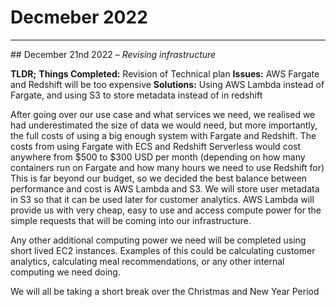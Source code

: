 # Decmeber 2022

---

## December 21nd 2022 – *Revising infrastructure*

**TLDR;**
**Things Completed:** Revision of Technical plan
**Issues:** AWS Fargate and Redshift will be too expensive
**Solutions:** Using AWS Lambda instead of Fargate, and using S3 to store metadata instead of in redshift

After going over our use case and what services we need, we realised we had underestimated the size of data we would need, but more importantly, the full costs of using a big enough system with Fargate and Redshift. The costs from using Fargate with ECS and Redshift Serverless would cost anywhere from \$500 to \$300 USD per month (depending on how many containers run on Fargate and how many hours we need to use Redshift for) 
This is far beyond our budget, so we decided the best balance between performance and cost is AWS Lambda and S3. We will store user metadata in S3 so that it can be used later for customer analytics. AWS Lambda will provide us with very cheap, easy to use and access compute power for the simple requests that will be coming into our infrastructure. 

Any other additional computing power we need will be completed using short lived EC2 instances. Examples of this could be calculating customer analytics, calculating meal recommendations, or any other internal computing we need doing.

We will all be taking a short break over the Christmas and New Year Period

